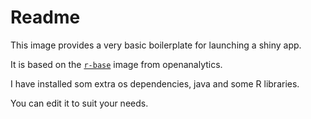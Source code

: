 # Readme

This image provides a very basic boilerplate for launching a shiny app.

It is based on the [`r-base`](https://github.com/openanalytics/r-base) image from openanalytics.

I have installed som extra os dependencies, java and some R libraries. 

You can edit it to suit your needs.